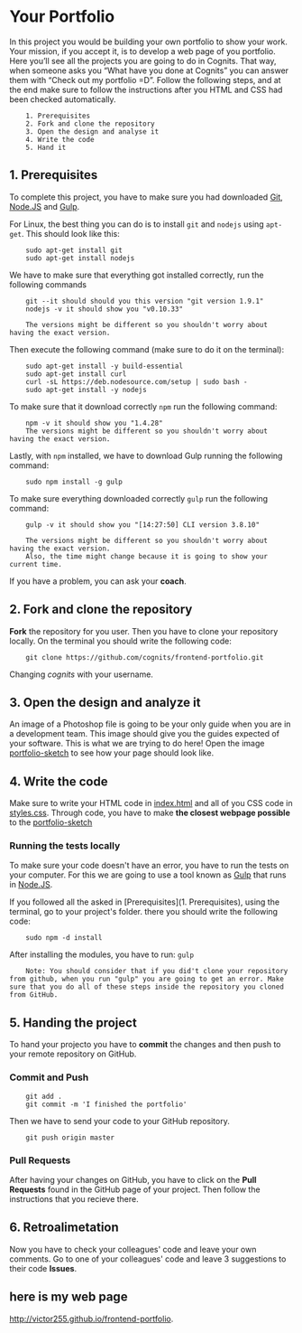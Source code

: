 # Your Portfolio 

In this project you would be building your own portfolio to show your work. Your mission, if you accept it, is to develop a web page of you portfolio. Here you’ll see all the projects you are going to do in Cognits. That way, when someone asks you “What have you done at Cognits” you can answer them with “Check out my portfolio =D”. Follow the following steps, and at the end make sure to follow the instructions after you HTML and CSS had been checked automatically. 


		1. Prerequisites 
		2. Fork and clone the repository
		3. Open the design and analyse it
		4. Write the code
		5. Hand it

## 1. Prerequisites 

To complete this project, you have to make sure you had downloaded [Git](http://www.git-scm.com),
[Node.JS](http://www.nodejs.org) and [Gulp](http://www.gulpjs.com).

For Linux, the best thing you can do is to install `git` and `nodejs` using `apt-get`. This should look like this:

		sudo apt-get install git
		sudo apt-get install nodejs


We have to make sure that everything got installed correctly, run the following commands  

		git --it should should you this version "git version 1.9.1"
		nodejs -v it should show you "v0.10.33"

		The versions might be different so you shouldn't worry about having the exact version.

Then execute the following command (make sure to do it on the terminal):

		sudo apt-get install -y build-essential
		sudo apt-get install curl
		curl -sL https://deb.nodesource.com/setup | sudo bash -
		sudo apt-get install -y nodejs

To make sure that it download correctly `npm` run the following command:

		npm -v it should show you "1.4.28"
		The versions might be different so you shouldn't worry about having the exact version.


Lastly, with `npm` installed, we have to download Gulp running the following command:

		sudo npm install -g gulp

To make sure everything downloaded correctly `gulp` run the following command:

		gulp -v it should show you "[14:27:50] CLI version 3.8.10"

		The versions might be different so you shouldn't worry about having the exact version.
		Also, the time might change because it is going to show your current time.


If you have a problem, you can ask your **coach**.

## 2. Fork and clone the repository

**Fork** the repository for you user. Then you have to clone your repository locally. On the terminal you should write the following code:

		git clone https://github.com/cognits/frontend-portfolio.git

Changing *cognits* with your username.

## 3. Open the design and analyze it

An image of a Photoshop file is going to be your only guide when you are in a development team. This image should give you the guides expected of your software. This is what we are trying to do here! Open the image [portfolio-sketch](portfolio-sketch.png) to see how your page should look like.


## 4. Write the code

Make sure to write your HTML code in [index.html](index.html) and all of you CSS code in [styles.css](css/styles.css). Through code, you have to make **the closest webpage possible** to the [portfolio-sketch](portfolio-sketch.png) 

### Running the tests locally

To make sure your code doesn't have an error, you have to run the tests on your computer. For this we are going to use a tool known as [Gulp](http://www.gulpjs.com) that runs in [Node.JS](http://www.nodejs.org).

If you followed all the asked in [Prerequisites](1. Prerequisites), using the terminal, go to your project's folder. there you should write the following code:

		sudo npm -d install

After installing the modules, you have to run: `gulp`

		Note: You should consider that if you did't clone your repository from github, when you run "gulp" you are going to get an error. Make sure that you do all of these steps inside the repository you cloned from GitHub. 
		

## 5. Handing the project

To hand your projecto you have to **commit** the changes and then push to your remote repository on GitHub.

### Commit and Push

		git add .
		git commit -m 'I finished the portfolio'

Then we have to send your code to your GitHub repository.

		git push origin master


### Pull Requests

After having your changes on GitHub, you have to click on the **Pull Requests** found in the GitHub page of your project. Then follow the instructions that you recieve there. 

## 6. Retroalimetation

Now you have to check your colleagues' code and leave your own comments. Go to one of your colleagues' code and leave 3 suggestions to their code **Issues**.

## here is my web page
http://victor255.github.io/frontend-portfolio.

